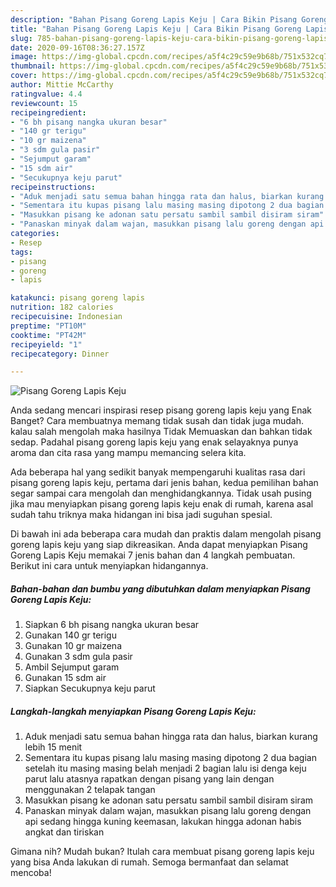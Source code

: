 ```yaml
---
description: "Bahan Pisang Goreng Lapis Keju | Cara Bikin Pisang Goreng Lapis Keju Yang Lezat"
title: "Bahan Pisang Goreng Lapis Keju | Cara Bikin Pisang Goreng Lapis Keju Yang Lezat"
slug: 785-bahan-pisang-goreng-lapis-keju-cara-bikin-pisang-goreng-lapis-keju-yang-lezat
date: 2020-09-16T08:36:27.157Z
image: https://img-global.cpcdn.com/recipes/a5f4c29c59e9b68b/751x532cq70/pisang-goreng-lapis-keju-foto-resep-utama.jpg
thumbnail: https://img-global.cpcdn.com/recipes/a5f4c29c59e9b68b/751x532cq70/pisang-goreng-lapis-keju-foto-resep-utama.jpg
cover: https://img-global.cpcdn.com/recipes/a5f4c29c59e9b68b/751x532cq70/pisang-goreng-lapis-keju-foto-resep-utama.jpg
author: Mittie McCarthy
ratingvalue: 4.4
reviewcount: 15
recipeingredient:
- "6 bh pisang nangka ukuran besar"
- "140 gr terigu"
- "10 gr maizena"
- "3 sdm gula pasir"
- "Sejumput garam"
- "15 sdm air"
- "Secukupnya keju parut"
recipeinstructions:
- "Aduk menjadi satu semua bahan hingga rata dan halus, biarkan kurang lebih 15 menit"
- "Sementara itu kupas pisang lalu masing masing dipotong 2 dua bagian setelah itu masing masing belah menjadi 2 bagian lalu isi denga keju parut lalu atasnya rapatkan dengan pisang yang lain dengan menggunakan 2 telapak tangan"
- "Masukkan pisang ke adonan satu persatu sambil sambil disiram siram"
- "Panaskan minyak dalam wajan, masukkan pisang lalu goreng dengan api sedang hingga kuning keemasan, lakukan hingga adonan habis angkat dan tiriskan"
categories:
- Resep
tags:
- pisang
- goreng
- lapis

katakunci: pisang goreng lapis 
nutrition: 182 calories
recipecuisine: Indonesian
preptime: "PT10M"
cooktime: "PT42M"
recipeyield: "1"
recipecategory: Dinner

---
```



![Pisang Goreng Lapis Keju](https://img-global.cpcdn.com/recipes/a5f4c29c59e9b68b/751x532cq70/pisang-goreng-lapis-keju-foto-resep-utama.jpg)

Anda sedang mencari inspirasi resep pisang goreng lapis keju yang Enak Banget? Cara membuatnya memang tidak susah dan tidak juga mudah. kalau salah mengolah maka hasilnya Tidak Memuaskan dan bahkan tidak sedap. Padahal pisang goreng lapis keju yang enak selayaknya punya aroma dan cita rasa yang mampu memancing selera kita.



Ada beberapa hal yang sedikit banyak mempengaruhi kualitas rasa dari pisang goreng lapis keju, pertama dari jenis bahan, kedua pemilihan bahan segar sampai cara mengolah dan menghidangkannya. Tidak usah pusing jika mau menyiapkan pisang goreng lapis keju enak di rumah, karena asal sudah tahu triknya maka hidangan ini bisa jadi suguhan spesial.


Di bawah ini ada beberapa cara mudah dan praktis dalam mengolah pisang goreng lapis keju yang siap dikreasikan. Anda dapat menyiapkan Pisang Goreng Lapis Keju memakai 7 jenis bahan dan 4 langkah pembuatan. Berikut ini cara untuk menyiapkan hidangannya.

<!--inarticleads1-->

##### Bahan-bahan dan bumbu yang dibutuhkan dalam menyiapkan Pisang Goreng Lapis Keju:

1. Siapkan 6 bh pisang nangka ukuran besar
1. Gunakan 140 gr terigu
1. Gunakan 10 gr maizena
1. Gunakan 3 sdm gula pasir
1. Ambil Sejumput garam
1. Gunakan 15 sdm air
1. Siapkan Secukupnya keju parut




<!--inarticleads2-->

##### Langkah-langkah menyiapkan Pisang Goreng Lapis Keju:

1. Aduk menjadi satu semua bahan hingga rata dan halus, biarkan kurang lebih 15 menit
1. Sementara itu kupas pisang lalu masing masing dipotong 2 dua bagian setelah itu masing masing belah menjadi 2 bagian lalu isi denga keju parut lalu atasnya rapatkan dengan pisang yang lain dengan menggunakan 2 telapak tangan
1. Masukkan pisang ke adonan satu persatu sambil sambil disiram siram
1. Panaskan minyak dalam wajan, masukkan pisang lalu goreng dengan api sedang hingga kuning keemasan, lakukan hingga adonan habis angkat dan tiriskan




Gimana nih? Mudah bukan? Itulah cara membuat pisang goreng lapis keju yang bisa Anda lakukan di rumah. Semoga bermanfaat dan selamat mencoba!
